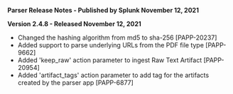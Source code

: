 **Parser Release Notes - Published by Splunk November 12, 2021**


**Version 2.4.8 - Released November 12, 2021**

* Changed the hashing algorithm from md5 to sha-256 [PAPP-20237]
* Added support to parse underlying URLs from the PDF file type [PAPP-9662]
* Added 'keep\_raw' action parameter to ingest Raw Text Artifact [PAPP-20954]
* Added 'artifact\_tags' action parameter to add tag for the artifacts created by the parser app [PAPP-6877]
